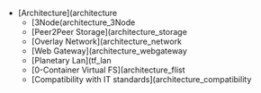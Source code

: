 - [Architecture](architecture
  - [3Node(architecture_3Node
  - [Peer2Peer Storage](architecture_storage
  - [Overlay Network](architecture_network
  - [Web Gateway](architecture_webgateway
  - [Planetary Lan](tf_lan
  - [0-Container Virtual FS](architecture_flist
  - [Compatibility with IT standards](architecture_compatibility
